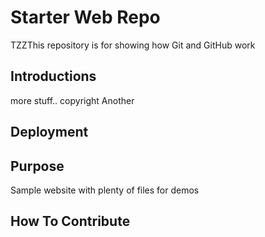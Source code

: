 # Starter Web Repo

TZZThis repository is for showing how Git and GitHub work

## Introductions
more stuff.. copyright
Another
## Deployment

## Purpose

Sample website with plenty of files for demos

## How To Contribute
